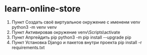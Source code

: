# learn-online-store

1) Пункт
	Создать своё виртуальное окружение с имененм venv
	python3 -m venv venv
2) Пункт
	Активировав окружение
	venv\Scripts\activate
3) Пункт
	Апргейдить pip
	python3 -m pip install --upgrade pip
4) Пункт
	Установка Django и пакетов внутри проекта
	pip install -r requirements.txt